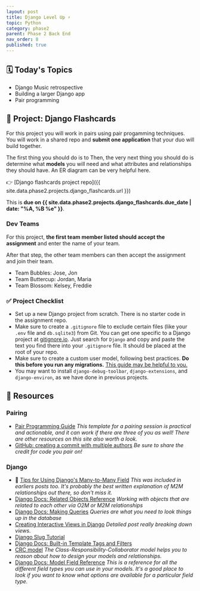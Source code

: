 ```yaml
---
layout: post
title: Django Level Up ⚡
topic: Python
category: phase2
parent: Phase 2 Back End
nav_order: 8
published: true
---
```


## 🗓️ Today's Topics

- Django Music retrospective
- Building a larger Django app
- Pair programming

## 🎯 Project: Django Flashcards

For this project you will work in pairs using pair progamming techniques. You will work in a shared repo and **submit one application** that your duo will build together. 

The first thing you should do is to Then, the very next thing you should do is determine what **models** you will need and what attributes and relationships they should have. An ER diagram can be very helpful here.

👉 [Django flashcards project repo]({{ site.data.phase2.projects.django_flashcards.url }})

This is **due on {{ site.data.phase2.projects.django_flashcards.due_date | date: "%A, %B %e" }}**.

### Dev Teams

For this project, **the first team member listed should accept the assignment** and enter the name of your team.

After that step, the other team members can then accept the assignment and join their team.

- Team Bubbles: Jose, Jon
- Team Buttercup: Jordan, Maria
- Team Blossom: Kelsey, Freddie


### ✅ Project Checklist

- Set up a new Django project from scratch. There is no starter code in the assignment repo.
- Make sure to create a `.gitignore` file to exclude certain files (like your `.env` file and `db.sqlite3`) from Git. You can get one specific to a Django project at [gitignore.io](https://www.toptal.com/developers/gitignore). Just search for `Django` and copy and paste the text you find there into your `.gitignore` file. It should be placed at the root of your repo.
- Make sure to create a custom user model, following best practices. **Do this before you run any migrations.** [This guide may be helpful to you.](https://learndjango.com/tutorials/django-custom-user-model)
- You may want to install `django-debug-toolbar`, `django-extensions`, and `django-environ`, as we have done in previous projects.

## 🔖 Resources

### Pairing

- [Pair Programming Guide](https://tuple.app/pair-programming-guide/template) _This template for a pairing session is practical and actionable, and it can work if there are three of you as well! There are other resources on this site also worth a look._
- [GitHub: creating a commit with multiple authors](https://docs.github.com/en/pull-requests/committing-changes-to-your-project/creating-and-editing-commits/creating-a-commit-with-multiple-authors) _Be sure to share the credit for code you pair on!_

### Django

- 🍕 [Tips for Using Django's Many-to-Many Field](https://www.revsys.com/tidbits/tips-using-djangos-manytomanyfield/) _This was included in earliers posts too. It's probably the best written explanation of M2M relationships out there, so don't miss it._
- [Django Docs: Related Objects Reference](https://docs.djangoproject.com/en/4.2/ref/models/relations/) _Working with objects that are related to each other via O2M or M2M relationships_
- [Django Docs: Making Queries](https://docs.djangoproject.com/en/4.2/topics/db/queries/) _Queries are what you need to look things up in the database_
- [Creating Interactive Views in Django](https://hackersandslackers.com/creating-django-views/) _Detailed post really breaking down views._
- [Django Slug Tutorial](https://learndjango.com/tutorials/django-slug-tutorial)
- [Django Docs: Built-in Template Tags and Filters](https://docs.djangoproject.com/en/4.2/ref/templates/builtins/)
- [CRC model](http://agilemodeling.com/artifacts/crcModel.htm) _The Class-Responsibility-Collaborator model helps you to reason about how to design your models and relationships._
- [Django Docs: Model Field Reference](https://docs.djangoproject.com/en/4.2/ref/models/fields/) _This is a reference for all the different field types you can use in your models. It's a good place to look if you want to know what options are available for a particular field type._
